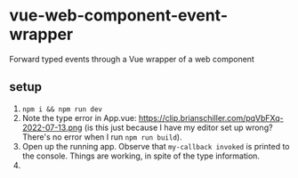 # vue-web-component-event-wrapper

Forward typed events through a Vue wrapper of a web component

## setup

1. `npm i && npm run dev`
2. Note the type error in App.vue: https://clip.brianschiller.com/pqVbFXq-2022-07-13.png (is this just because I have my editor set up wrong? There's no error when I run `npm run build`).
3. Open up the running app. Observe that `my-callback invoked` is printed to the console. Things are working, in spite of the type information.
4.
